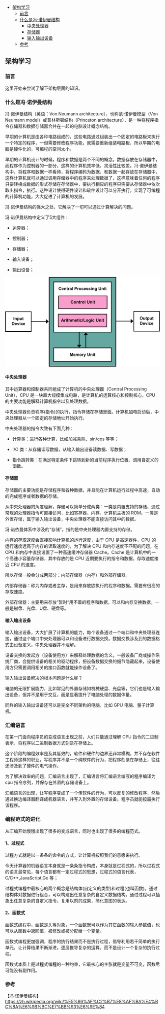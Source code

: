 <!-- START doctoc generated TOC please keep comment here to allow auto update -->
<!-- DON'T EDIT THIS SECTION, INSTEAD RE-RUN doctoc TO UPDATE -->

- [架构学习](#%E6%9E%B6%E6%9E%84%E5%AD%A6%E4%B9%A0)
  - [前言](#%E5%89%8D%E8%A8%80)
  - [什么是冯·诺伊曼结构](#%E4%BB%80%E4%B9%88%E6%98%AF%E5%86%AF%C2%B7%E8%AF%BA%E4%BC%8A%E6%9B%BC%E7%BB%93%E6%9E%84)
    - [中央处理器](#%E4%B8%AD%E5%A4%AE%E5%A4%84%E7%90%86%E5%99%A8)
    - [存储器](#%E5%AD%98%E5%82%A8%E5%99%A8)
    - [输入输出设备](#%E8%BE%93%E5%85%A5%E8%BE%93%E5%87%BA%E8%AE%BE%E5%A4%87)
  - [参考](#%E5%8F%82%E8%80%83)

<!-- END doctoc generated TOC please keep comment here to allow auto update -->

## 架构学习

### 前言

这里开始来尝试了解下架构层面的知识。   

### 什么是冯·诺伊曼结构

冯·诺伊曼结构（英语：Von Neumann architecture），也称范·诺伊曼模型（Von Neumann model）或普林斯顿结构（Princeton architecture），是一种将程序指令存储器和数据存储器合并在一起的电脑设计概念结构。    

早期的计算机是由各种电路组成的，这些电路通过组装出一个固定的电路板来执行一个特定的程序，一但需要修改程序功能，就需要重新组装电路板，所以早期的电脑是硬件化的，可编程的空间太小。  

早期的计算机设计的时候，程序和数据是两个不同的概念。数据存放在存储器中，而程序作为控制器的一部分，这样的计算机效率低，灵活性比较差。冯·诺伊曼结构中，将程序和数据一样看待，将程序编码为数据，和数据一起存放在存储器中，这样计算机就可以通过调用存储器中的程序来处理数据了，这样意味着任何的程序只要转换成数据的形式存储在存储器中，要执行相应的程序只需要从存储器中依次取出指令，执行。这种设计使得硬件设计和软件设计可以分开执行，实现了可编程的计算机功能，大大促进了计算机的发展。       

冯·诺伊曼结构的强大之处，它解决了一切可以通过计算解决的问题。   

冯·诺伊曼结构中定义了5大组件：  

- 运算器；  

- 控制器；  

- 存储器；  

- 输入设备；  

- 输出设备；   

<img src="/img/architecture/Von_Neumann_Architecture.svg.png"  alt="architecture" />   

#### 中央处理器

其中运算器和控制器共同组成了计算机的中央处理器（Central Processing Unit），CPU 是一块超大规模集成电路，是计算机的运算核心和控制核心，CPU 的主要功能是解释计算机指令以及处理数据。       

中央处理器负责程序(指令)的执行，指令存储在存储里面。计算机加电启动后，中央处理器从一个固定的存储地址开始执行。   

中央处理器的指令大致有下面几种：  

- 计算类：进行各种计算，比如加减乘除、sin/cos 等等；   

- I/O 类：从存储读写数据，从输⼊输出设备读数据、写数据；  

- 指令跳转类：在满⾜特定条件下跳转到新的当前程序执⾏位置、调⽤⾃定义的函数。   

#### 存储器

存储器的主要功能是存储程序和各种数据，并且能在计算机运行过程中高速，自动的完成程序或者数据的存储。   

从中央处理器的角度理解，存储可以简单分成两类：一类是内置支持的存储，通过常规的处理器指令可直接访问，比如寄存器，内存，计算机主板的 ROM。一类是外置存储，属于输入输出设备，中央处理器不能直接访问其中的数据。   

冯·诺依曼体系中涉及的“存储”，指的是中央处理器内置⽀持的存储。    

内存的存取速度会直接影响计算机的运行速度，由于 CPU 是高速器件，CPU 的运行速度远高于内存的读取速度的，为了解决 CPU 和内存速度不匹配的问题，在 CPU 和内存中直接设置了一种高速缓冲存储器 Cache。Cache 是计算机中的一个高速小容量存储器，其中存放的是 CPU 近期要执行的指令和数据，存取速度接近 CPU 的速度。   

所以存储一般会分成两部分：内部存储器（内存）和外部存储器。  

内部存储器：称为内存或者主存，是用来存放欲执行的程序和数据。需要有很高的存取速度。  

外部存储器：主要用来存放”暂时“用不着的程序和数据，可以和内存交换数据。一般是磁盘、光盘、U盘、硬盘等。    

#### 输入输出设备

输入输出设备，大大扩展了计算机的能力，每个设备通过一个端口和中央处理器连接，通过这个端口中央处理器可以和设备进行数据交换。数据交换涉及到的数据格式由设备定义，中央处理器并不理解。  

设备交换的发起方（设备使用方）来解释处理数据的含义。一般设备厂商或操作系统厂商，会提供设备的相关的驱动程序，把设备数据交换的细节隐藏起来，设备使用方只需要调用相关的接口函数就能操作设备了。   

输入输出设备解决的根本问题是什么呢？  

电脑的无限扩展能力，⽐如常⻅的外置存储如机械硬盘、光盘等，它们也是输⼊输出设备，但并不是⽤于交互，⽽是显著提升了电脑处理的数据体量。    

同样的输入输出设备还可以是完全不同架构的电脑，比如 GPU 电脑、量⼦计算机。    

### 汇编语言

在第一门面向程序员的变成语言出现之前，人们只能通过理解 CPU 指令的二进制表示，将程序以二进制数据方式刻录在存储上。   

这个阶段的编程效率是及其低效的，软件和硬件的边界还非常模糊，并不存在软件工程师这样的职业，写程序并不是一个纯软件的行为，把程序刻录在存储上，往往还涉及到了硬件的电气操作。  

为了解决效率的问题，汇编语言出现了，汇编语言将汇编语言编写的程序编译为 cpu 指令序列，并保存在外置的存储设备上。    

汇编语言的出现，让写程序变成了一个传软件的行为，可以反复的修改程序，然后通过换边编译器翻译成机器语言，并写入到外置的存储设备。程序员就能按需执行该程序。   

### 编程范式的进化

从汇编开始慢慢出现了很多的变成语言，同时也出现了很多的编程范式。  

#### 1、过程式

过程方式就是以一条条的命令的方式，让计算机按照我们的意愿来执行。  

今天计算器的机器语言本身就是一条条指令构成，本身就是过程式的，所以过程式的语言最常见，每个语言都有一定过程式的思想，过程式的语言代表，C/C++,JavaScript,Go 等；  

过程式编程中最核心的两个概念是结构体(自定义的类型)和过程(也叫函数)。通过结构体对数据进行组合，可以构建出任意复杂的自定义数据结构。通过过程可以抽象出任意复杂的自定义指令，复用以前的成果，简化意图的表达。   

#### 2、函数式

函数式编程中，函数是头等对象，一个函数既可以作为其它函数的输入参数值，也可以从函数中返回值，被修改或被分配给一个变量。

函数式编程更加强调，程序的执行结果而不是执行过程，倡导利用若干简单的执行单元，让计算结果不断渐进，逐层推导复杂的运算，而不是设计一个复杂的执行过程。  

函数式本质上是过程式编程的一种约束，它最核心的主张就是变量不可变，函数尽可能没有副作用。






### 参考

【冯·诺伊曼结构】https://zh.wikipedia.org/wiki/%E5%86%AF%C2%B7%E8%AF%BA%E4%BC%8A%E6%9B%BC%E7%BB%93%E6%9E%84   